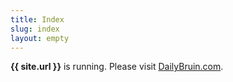 ```yaml
---
title: Index
slug: index
layout: empty
---
```

**{{ site.url }}** is running. Please visit [DailyBruin.com](http://dailybruin.com).
